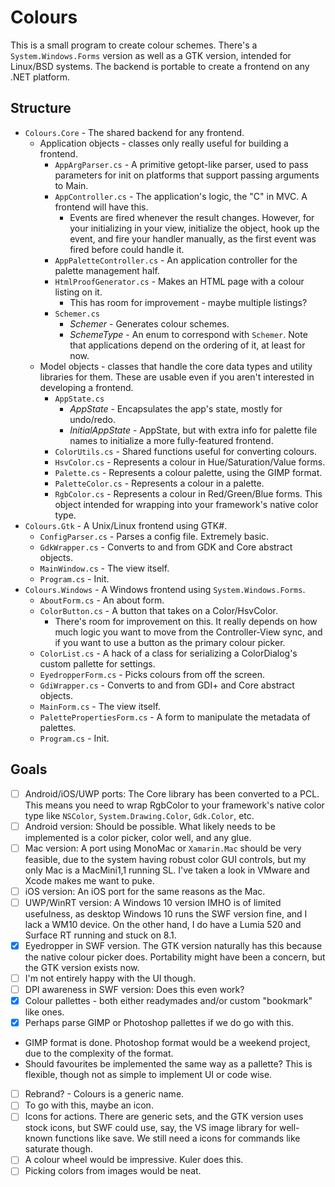 # Colours

This is a small program to create colour schemes. There's a `System.Windows.Forms` version as well as a GTK version, intended for Linux/BSD systems. The backend is portable to create a frontend on any .NET platform.

## Structure

* `Colours.Core` - The shared backend for any frontend.
    * Application objects - classes only really useful for building a frontend.
    	* `AppArgParser.cs` - A primitive getopt-like parser, used to pass parameters for init on platforms that support passing arguments to Main.
    	* `AppController.cs`  - The application's logic, the "C" in MVC. A frontend will have this.
    		* Events are fired whenever the result changes. However, for your initializing in your view, initialize the object, hook up the event, and fire your handler manually, as the first event was fired before could handle it.
        * `AppPaletteController.cs` - An application controller for the palette management half.
    	* `HtmlProofGenerator.cs` - Makes an HTML page with a colour listing on it.
    		* This has room for improvement - maybe multiple listings? 
	    * `Schemer.cs`
		    * *Schemer* - Generates colour schemes.
		    * *SchemeType* - An enum to correspond with `Schemer`. Note that applications depend on the ordering of it, at least for now.
    * Model objects - classes that handle the core data types and utility libraries for them. These are usable even if you aren't interested in developing a frontend.
        * `AppState.cs`
		    * *AppState* - Encapsulates the app's state, mostly for undo/redo.
            * *InitialAppState* - AppState, but with extra info for palette file names to initialize a more fully-featured frontend.
	    * `ColorUtils.cs` - Shared functions useful for converting colours.
	    * `HsvColor.cs` - Represents a colour in Hue/Saturation/Value forms.
        * `Palette.cs` - Represents a colour palette, using the GIMP format.
        * `PaletteColor.cs` - Represents a colour in a palette.
        * `RgbColor.cs` - Represents a colour in Red/Green/Blue forms. This object intended for wrapping into your framework's native color type.
* `Colours.Gtk` - A Unix/Linux frontend using GTK#.
	* `ConfigParser.cs` - Parses a config file. Extremely basic.
	* `GdkWrapper.cs` - Converts to and from GDK and Core abstract objects.
	* `MainWindow.cs` - The view itself.
	* `Program.cs` - Init.
* `Colours.Windows` - A Windows frontend using `System.Windows.Forms`.
    * `AboutForm.cs` - An about form.
	* `ColorButton.cs` - A button that takes on a Color/HsvColor.
		* There's room for improvement on this. It really depends on how much logic you want to move from the Controller-View sync, and if you want to use a button as the primary colour picker.
	* `ColorList.cs` - A hack of a class for serializing a ColorDialog's custom pallette for settings.
    * `EyedropperForm.cs` - Picks colours from off the screen.
    * `GdiWrapper.cs` - Converts to and from GDI+ and Core abstract objects.
	* `MainForm.cs` - The view itself.
    * `PalettePropertiesForm.cs` - A form to manipulate the metadata of palettes.
	* `Program.cs` - Init.

## Goals

* [ ] Android/iOS/UWP ports: The Core library has been converted to a PCL. This means you need to wrap RgbColor to your framework's native color type like `NSColor`, `System.Drawing.Color`, `Gdk.Color`, etc.
 * [ ] Android version: Should be possible. What likely needs to be implemented is a color picker, color well, and any glue.
 * [ ] Mac version: A port using MonoMac or `Xamarin.Mac` should be very feasible, due to the system having robust color GUI controls, but my only Mac is a MacMini1,1 running SL. I've taken a look in VMware and Xcode makes me want to puke.
 * [ ] iOS version: An iOS port for the same reasons as the Mac.
 * [ ] UWP/WinRT version: A Windows 10 version IMHO is of limited usefulness, as desktop Windows 10 runs the SWF version fine, and I lack a WM10 device. On the other hand, I do have a Lumia 520 and Surface RT running and stuck on 8.1.
* [X] Eyedropper in SWF version. The GTK version naturally has this because the native colour picker does. Portability might have been a concern, but the GTK version exists now.
 * [ ] I'm not entirely happy with the UI though.
* [ ] DPI awareness in SWF version: Does this even work?
* [X] Colour pallettes - both either readymades and/or custom "bookmark" like ones.
 * [X] Perhaps parse GIMP or Photoshop pallettes if we do go with this.
  * GIMP format is done. Photoshop format would be a weekend project, due to the complexity of the format.
 * Should favourites be implemented the same way as a pallette? This is flexible, though not as simple to implement UI or code wise.
* [ ] Rebrand? - Colours is a generic name.
 * [ ] To go with this, maybe an icon.
* [ ] Icons for actions. There are generic sets, and the GTK version uses stock icons, but SWF could use, say, the VS image library for well-known functions like save. We still need a icons for commands like saturate though.
* [ ] A colour wheel would be impressive. Kuler does this.
* [ ] Picking colors from images would be neat.
